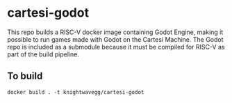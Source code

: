 # cartesi-godot

This repo builds a RISC-V docker image containing Godot Engine, making it possible to run games made with Godot on the Cartesi Machine. The Godot repo is included as a submodule because it must be compiled for RISC-V as part of the build pipeline.

## To build

```
docker build . -t knightwavegg/cartesi-godot
```
